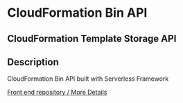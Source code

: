 # CloudFormation Bin API

## CloudFormation Template Storage API

## Description
CloudFormation Bin API built with Serverless Framework

[Front end repository / More Details](https://github.com/JMFritz/CloudFormation-template-client)
